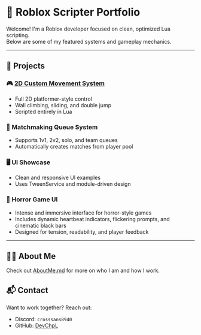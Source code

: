# 🧠 Roblox Scripter Portfolio

Welcome! I'm a Roblox developer focused on clean, optimized Lua scripting.  
Below are some of my featured systems and gameplay mechanics.

---

## 💼 Projects

### 🎮 [2D Custom Movement System](./Projects/2D-Custom-Movement-System)
- Full 2D platformer-style control  
- Wall climbing, sliding, and double jump  
- Scripted entirely in Lua

### 🔁 Matchmaking Queue System
- Supports 1v1, 2v2, solo, and team queues  
- Automatically creates matches from player pool

### 🖥️ UI Showcase
- Clean and responsive UI examples  
- Uses TweenService and module-driven design

### 🧟 Horror Game UI
- Intense and immersive interface for horror-style games  
- Includes dynamic heartbeat indicators, flickering prompts, and cinematic black bars  
- Designed for tension, readability, and player feedback

---

## 👨‍💻 About Me
Check out [AboutMe.md](./AboutMe.md) for more on who I am and how I work.

## 📬 Contact
Want to work together? Reach out:
- Discord: `crosssans8940`
- GitHub: [DevChpL](https://github.com/DevChpL)

